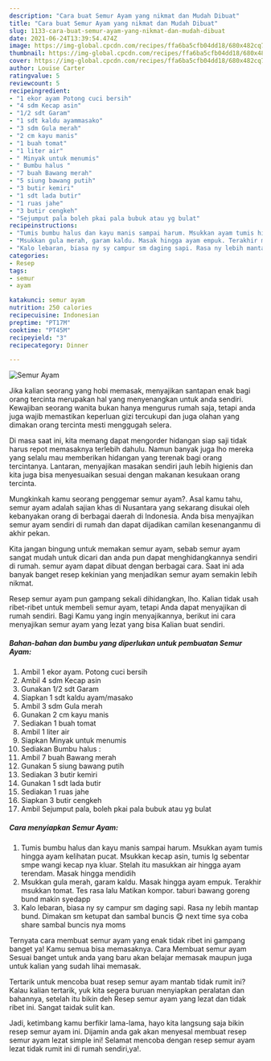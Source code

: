 ```yaml
---
description: "Cara buat Semur Ayam yang nikmat dan Mudah Dibuat"
title: "Cara buat Semur Ayam yang nikmat dan Mudah Dibuat"
slug: 1133-cara-buat-semur-ayam-yang-nikmat-dan-mudah-dibuat
date: 2021-06-24T13:39:54.474Z
image: https://img-global.cpcdn.com/recipes/ffa6ba5cfb04dd18/680x482cq70/semur-ayam-foto-resep-utama.jpg
thumbnail: https://img-global.cpcdn.com/recipes/ffa6ba5cfb04dd18/680x482cq70/semur-ayam-foto-resep-utama.jpg
cover: https://img-global.cpcdn.com/recipes/ffa6ba5cfb04dd18/680x482cq70/semur-ayam-foto-resep-utama.jpg
author: Louise Carter
ratingvalue: 5
reviewcount: 5
recipeingredient:
- "1 ekor ayam Potong cuci bersih"
- "4 sdm Kecap asin"
- "1/2 sdt Garam"
- "1 sdt kaldu ayammasako"
- "3 sdm Gula merah"
- "2 cm kayu manis"
- "1 buah tomat"
- "1 liter air"
- " Minyak untuk menumis"
- " Bumbu halus "
- "7 buah Bawang merah"
- "5 siung bawang putih"
- "3 butir kemiri"
- "1 sdt lada butir"
- "1 ruas jahe"
- "3 butir cengkeh"
- "Sejumput pala boleh pkai pala bubuk atau yg bulat"
recipeinstructions:
- "Tumis bumbu halus dan kayu manis sampai harum. Msukkan ayam tumis hingga ayam kelihatan pucat. Msukkan kecap asin, tumis lg sebentar smpe wangi kecap nya kluar. Stelah itu masukkan air hingga ayam terendam. Masak hingga mendidih"
- "Msukkan gula merah, garam kaldu. Masak hingga ayam empuk. Terakhir msukkan tomat. Tes rasa lalu Matikan kompor. taburi bawang goreng bund makin syedapp"
- "Kalo lebaran, biasa ny sy campur sm daging sapi. Rasa ny lebih mantap bund. Dimakan sm ketupat dan sambal buncis 😋 next time sya coba share sambal buncis nya moms"
categories:
- Resep
tags:
- semur
- ayam

katakunci: semur ayam 
nutrition: 250 calories
recipecuisine: Indonesian
preptime: "PT17M"
cooktime: "PT45M"
recipeyield: "3"
recipecategory: Dinner

---
```



![Semur Ayam](https://img-global.cpcdn.com/recipes/ffa6ba5cfb04dd18/680x482cq70/semur-ayam-foto-resep-utama.jpg)

Jika kalian seorang yang hobi memasak, menyajikan santapan enak bagi orang tercinta merupakan hal yang menyenangkan untuk anda sendiri. Kewajiban seorang  wanita bukan hanya mengurus rumah saja, tetapi anda juga wajib memastikan keperluan gizi tercukupi dan juga olahan yang dimakan orang tercinta mesti menggugah selera.

Di masa  saat ini, kita memang dapat mengorder hidangan siap saji tidak harus repot memasaknya terlebih dahulu. Namun banyak juga lho mereka yang selalu mau memberikan hidangan yang terenak bagi orang tercintanya. Lantaran, menyajikan masakan sendiri jauh lebih higienis dan kita juga bisa menyesuaikan sesuai dengan makanan kesukaan orang tercinta. 



Mungkinkah kamu seorang penggemar semur ayam?. Asal kamu tahu, semur ayam adalah sajian khas di Nusantara yang sekarang disukai oleh kebanyakan orang di berbagai daerah di Indonesia. Anda bisa menyajikan semur ayam sendiri di rumah dan dapat dijadikan camilan kesenanganmu di akhir pekan.

Kita jangan bingung untuk memakan semur ayam, sebab semur ayam sangat mudah untuk dicari dan anda pun dapat menghidangkannya sendiri di rumah. semur ayam dapat dibuat dengan berbagai cara. Saat ini ada banyak banget resep kekinian yang menjadikan semur ayam semakin lebih nikmat.

Resep semur ayam pun gampang sekali dihidangkan, lho. Kalian tidak usah ribet-ribet untuk membeli semur ayam, tetapi Anda dapat menyajikan di rumah sendiri. Bagi Kamu yang ingin menyajikannya, berikut ini cara menyajikan semur ayam yang lezat yang bisa Kalian buat sendiri.

<!--inarticleads1-->

##### Bahan-bahan dan bumbu yang diperlukan untuk pembuatan Semur Ayam:

1. Ambil 1 ekor ayam. Potong cuci bersih
1. Ambil 4 sdm Kecap asin
1. Gunakan 1/2 sdt Garam
1. Siapkan 1 sdt kaldu ayam/masako
1. Ambil 3 sdm Gula merah
1. Gunakan 2 cm kayu manis
1. Sediakan 1 buah tomat
1. Ambil 1 liter air
1. Siapkan  Minyak untuk menumis
1. Sediakan  Bumbu halus :
1. Ambil 7 buah Bawang merah
1. Gunakan 5 siung bawang putih
1. Sediakan 3 butir kemiri
1. Gunakan 1 sdt lada butir
1. Sediakan 1 ruas jahe
1. Siapkan 3 butir cengkeh
1. Ambil Sejumput pala, boleh pkai pala bubuk atau yg bulat




<!--inarticleads2-->

##### Cara menyiapkan Semur Ayam:

1. Tumis bumbu halus dan kayu manis sampai harum. Msukkan ayam tumis hingga ayam kelihatan pucat. Msukkan kecap asin, tumis lg sebentar smpe wangi kecap nya kluar. Stelah itu masukkan air hingga ayam terendam. Masak hingga mendidih
1. Msukkan gula merah, garam kaldu. Masak hingga ayam empuk. Terakhir msukkan tomat. Tes rasa lalu Matikan kompor. taburi bawang goreng bund makin syedapp
1. Kalo lebaran, biasa ny sy campur sm daging sapi. Rasa ny lebih mantap bund. Dimakan sm ketupat dan sambal buncis 😋 next time sya coba share sambal buncis nya moms




Ternyata cara membuat semur ayam yang enak tidak ribet ini gampang banget ya! Kamu semua bisa memasaknya. Cara Membuat semur ayam Sesuai banget untuk anda yang baru akan belajar memasak maupun juga untuk kalian yang sudah lihai memasak.

Tertarik untuk mencoba buat resep semur ayam mantab tidak rumit ini? Kalau kalian tertarik, yuk kita segera buruan menyiapkan peralatan dan bahannya, setelah itu bikin deh Resep semur ayam yang lezat dan tidak ribet ini. Sangat taidak sulit kan. 

Jadi, ketimbang kamu berfikir lama-lama, hayo kita langsung saja bikin resep semur ayam ini. Dijamin anda gak akan menyesal membuat resep semur ayam lezat simple ini! Selamat mencoba dengan resep semur ayam lezat tidak rumit ini di rumah sendiri,ya!.

